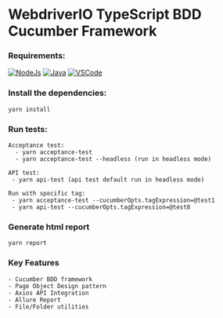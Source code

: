# WebdriverIO TypeScript BDD Cucumber Framework

### Requirements:

[![NodeJs](https://img.shields.io/badge/-NodeJS%20v18%20OR%20later-%23339933?logo=npm)](https://nodejs.org/en/download/)
[![Java](https://img.shields.io/badge/-Java%20JDK-%23007396?logo=java&logoColor=black&)](https://www.oracle.com/java/technologies/downloads/)
[![VSCode](https://img.shields.io/badge/-Visual%20Studio%20Code-%233178C6?logo=visual-studio-code)](https://code.visualstudio.com/download)

### Install the dependencies:

```
yarn install
```

### Run tests:

```
Acceptance test:
  - yarn acceptance-test
  - yarn acceptance-test --headless (run in headless mode)

API test:
 - yarn api-test (api test default run in headless mode)

Run with specific tag:
 - yarn acceptance-test --cucumberOpts.tagExpression=@test1
 - yarn api-test --cucumberOpts.tagExpression=@test8

```

### Generate html report

```
yarn report
```

### Key Features

    - Cucumber BDD framework
    - Page Object Design pattern
    - Axios API Integration
    - Allure Report
    - File/Folder utilities
